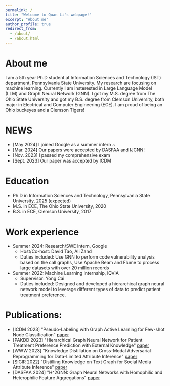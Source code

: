 ```yaml
---
permalink: /
title: "Welcome to Quan Li's webpage!"
excerpt: "About me"
author_profile: true
redirect_from: 
  - /about/
  - /about.html
---
```


About me
======
I am a 5th year Ph.D student at Information Sciences and Technology (IST) department, Pennsylvania State University. My research are focusing on machine learning. Currently I am insterested in Large Language Model (LLM) and Graph Neural Network (GNN). I got my M.S. degree from The Ohio State University and got my B.S. degree from Clemson University, both major in Electrical and Computer Engineering (ECE). I am proud of being an Ohio buckeyes and a Clemson Tigers! 

NEWS
======
* [May 2024] I joined Google as a summer intern ~
* [Mar. 2024] Our papers were accepted by DASFAA and IJCNN!
* [Nov. 2023] I passed my comprehensive exam
* [Sept. 2023] Our paper was accepted by ICDM

Education
======
* Ph.D in Information Sciences and Technology, Pennsylvania State University, 2025 (expected)
* M.S. in ECE, The Ohio State University, 2020
* B.S. in ECE, Clemson University, 2017

Work experience
======
* Summer 2024: Research/SWE Intern, Google
  - Host/Co-host: David Tao, Ali Zand
  - Duties included: Use GNN to perform code vulnerability analysis based on the call graphs, Use Apache Beam and Flume to process large datasets with over 20 million records
* Summer 2022: Machine Learning Internship, IQVIA
  - Supervisor: Yong Cai
  - Duties included: Designed and developed a hierarchical graph neural network model to leverage different types of data to predict patient treatment preference.
  


Publications:
======
* [ICDM 2023] "Pseudo-Labeling with Graph Active Learning for Few-shot Node Classification" [paper](https://faculty.ist.psu.edu/wu/papers/Pseudo-Labeling-ICDM2023.pdf)
* [PAKDD 2023] "Hierarchical Graph Neural Network for Patient Treatment Preference Prediction with External Knowledge" [paper](https://link.springer.com/chapter/10.1007/978-3-031-33380-4_16)
* [WWW 2023] "Knowledge Distillation on Cross-Modal Adversarial Reprogramming for Data-Limited Attribute Inference" [paper](https://dl.acm.org/doi/abs/10.1145/3543873.3587313)
* [SIGIR 2022] "Distilling Knowledge on Text Graph for Social Media Attribute Inference" [paper](https://dl.acm.org/doi/abs/10.1145/3477495.3531968)
* [DASFAA 2024] "H^2GNN: Graph Neural Networks with Homophilic and Heterophilic Feature Aggregations" [paper](https://link.springer.com/chapter/10.1007/978-981-97-5572-1_23)





